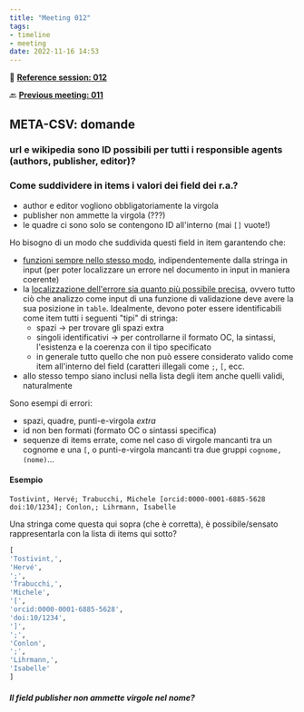 ```yaml
---
title: "Meeting 012"
tags:
- timeline
- meeting
date: 2022-11-16 14:53
---
```

<span 
		class="ob-timelines"
		data-date="2022-11-16-00">
</span>
📑 [**Reference session: 012**](notes/sessions/session%20012.md)

🔙 [**Previous meeting: 011**](notes/meetings/meeting%20011.md)


## META-CSV: domande

### url e wikipedia sono ID possibili per tutti i responsible agents (authors, publisher, editor)?

### Come suddividere in items i valori dei field dei r.a.?
* author e editor vogliono obbligatoriamente la virgola
* publisher non ammette la virgola (???)
* le quadre ci sono solo se contengono ID all'interno (mai `[]` vuote!)


Ho bisogno di un modo che suddivida questi field in item garantendo che:
* <u>funzioni sempre nello stesso modo</u>, indipendentemente dalla stringa in input (per poter localizzare un errore nel documento in input in maniera coerente)
* la <u>localizzazione dell'errore sia quanto più possibile precisa</u>, ovvero tutto ciò che analizzo come input di una funzione di validazione deve avere la sua posizione in `table`. Idealmente, devono poter essere identificabili come item tutti i seguenti "tipi" di stringa:
	* spazi → per trovare gli spazi extra
	* singoli identificativi → per controllarne il formato OC, la sintassi, l'esistenza e la coerenza con il tipo specificato
	* in generale tutto quello che non può essere considerato valido come item all'interno del field (caratteri illegali come `;`, `[`, ecc. 
* allo stesso tempo siano inclusi nella lista degli item anche quelli validi, naturalmente

Sono esempi di errori:
* spazi, quadre, punti-e-virgola *extra*
* id non ben formati (formato OC o sintassi specifica)
* sequenze di items errate, come nel caso di virgole mancanti tra un cognome e una `[`, o punti-e-virgola mancanti tra due gruppi `cognome, (nome)`...

#### Esempio
```
Tostivint, Hervé; Trabucchi, Michele [orcid:0000-0001-6885-5628 doi:10/1234]; Conlon,; Lihrmann, Isabelle
```
Una stringa come questa qui sopra (che è corretta), è possibile/sensato rappresentarla con la lista di items qui sotto? 

```python
[
'Tostivint,',
'Hervé',
';',
'Trabucchi,',
'Michele',
'[',
'orcid:0000-0001-6885-5628',
'doi:10/1234',
']',
';',
'Conlon',
';',
'Lihrmann,',
'Isabelle'
]

```


##### Il field publisher non ammette virgole nel nome?


